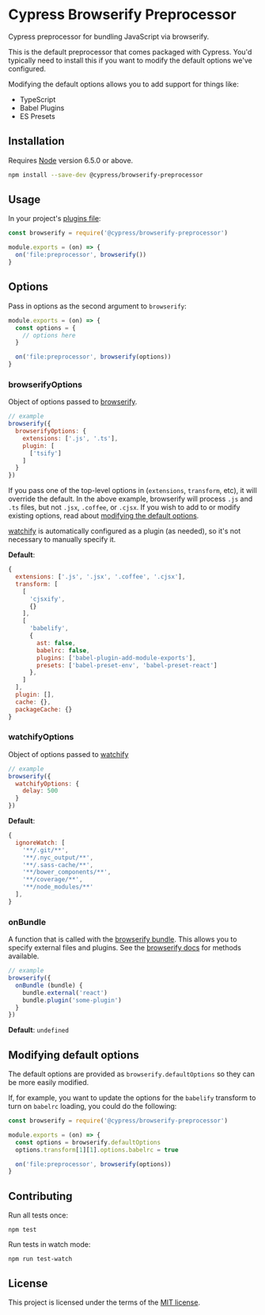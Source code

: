 # Cypress Browserify Preprocessor

Cypress preprocessor for bundling JavaScript via browserify.

This is the default preprocessor that comes packaged with Cypress. You'd typically need to install this if you want to modify the default options we've configured.

Modifying the default options allows you to add support for things like:

- TypeScript
- Babel Plugins
- ES Presets

## Installation

Requires [Node](https://nodejs.org/en/) version 6.5.0 or above.

```sh
npm install --save-dev @cypress/browserify-preprocessor
```

## Usage

In your project's [plugins file](https://on.cypress.io/plugins-guide):

```javascript
const browserify = require('@cypress/browserify-preprocessor')

module.exports = (on) => {
  on('file:preprocessor', browserify())
}
```

## Options

Pass in options as the second argument to `browserify`:

```javascript
module.exports = (on) => {
  const options = {
    // options here
  }

  on('file:preprocessor', browserify(options))
}
```

### browserifyOptions

Object of options passed to [browserify](https://github.com/browserify/browserify#browserifyfiles--opts).

```javascript
// example
browserify({
  browserifyOptions: {
    extensions: ['.js', '.ts'],
    plugin: [
      ['tsify']
    ]
  }
})
```

If you pass one of the top-level options in (`extensions`, `transform`, etc), it will override the default. In the above example, browserify will process `.js` and `.ts` files, but not `.jsx`, `.coffee`, or `.cjsx`. If you wish to add to or modify existing options, read about [modifying the default options](#modifying-default-options).

[watchify](https://github.com/browserify/watchify) is automatically configured as a plugin (as needed), so it's not necessary to manually specify it.

**Default**:

```javascript
{
  extensions: ['.js', '.jsx', '.coffee', '.cjsx'],
  transform: [
    [
      'cjsxify',
      {}
    ],
    [
      'babelify',
      {
        ast: false,
        babelrc: false,
        plugins: ['babel-plugin-add-module-exports'],
        presets: ['babel-preset-env', 'babel-preset-react']
      },
    ]
  ],
  plugin: [],
  cache: {},
  packageCache: {}
}
```

### watchifyOptions

Object of options passed to [watchify](https://github.com/browserify/watchify#options)

```javascript
// example
browserify({
  watchifyOptions: {
    delay: 500
  }
})
```

**Default**:

```javascript
{
  ignoreWatch: [
    '**/.git/**',
    '**/.nyc_output/**',
    '**/.sass-cache/**',
    '**/bower_components/**',
    '**/coverage/**',
    '**/node_modules/**'
  ],
}
```

### onBundle

A function that is called with the [browserify bundle](https://github.com/browserify/browserify#browserifyfiles--opts). This allows you to specify external files and plugins. See the [browserify docs](https://github.com/browserify/browserify#baddfile-opts) for methods available.

```javascript
// example
browserify({
  onBundle (bundle) {
    bundle.external('react')
    bundle.plugin('some-plugin')
  }
})
```

**Default**: `undefined`

## Modifying default options

The default options are provided as `browserify.defaultOptions` so they can be more easily modified.

If, for example, you want to update the options for the `babelify` transform to turn on `babelrc` loading, you could do the following:

```javascript
const browserify = require('@cypress/browserify-preprocessor')

module.exports = (on) => {
  const options = browserify.defaultOptions
  options.transform[1][1].options.babelrc = true

  on('file:preprocessor', browserify(options))
}
```

## Contributing

Run all tests once:

```shell
npm test
```

Run tests in watch mode:

```shell
npm run test-watch
```

## License

This project is licensed under the terms of the [MIT license](/LICENSE.md).
